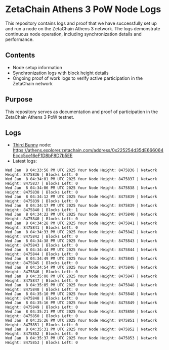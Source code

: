 # ZetaChain Athens 3 PoW Node Logs
This repository contains logs and proof that we have successfully set up and run a node on the ZetaChain Athens 3 network. The logs demonstrate continuous node operation, including synchronization details and performance.

## Contents
- Node setup information
- Synchronization logs with block height details
- Ongoing proof of work logs to verify active participation in the ZetaChain network

## Purpose
This repository serves as documentation and proof of participation in the ZetaChain Athens 3 PoW testnet.

## Logs

- [Third Bunny](https://thirdbunny.xyz/) node: https://athens.explorer.zetachain.com/address/0x225254d35dE666064Eccc5ce16eF1D8bF8D7b5EE
- Latest logs:
```
Wed Jan  8 04:33:56 PM UTC 2025 Your Node Height: 8475836 | Network Height: 8475836 | Blocks Left: 0
Wed Jan  8 04:34:01 PM UTC 2025 Your Node Height: 8475837 | Network Height: 8475837 | Blocks Left: 0
Wed Jan  8 04:34:06 PM UTC 2025 Your Node Height: 8475838 | Network Height: 8475838 | Blocks Left: 0
Wed Jan  8 04:34:12 PM UTC 2025 Your Node Height: 8475839 | Network Height: 8475839 | Blocks Left: 0
Wed Jan  8 04:34:17 PM UTC 2025 Your Node Height: 8475839 | Network Height: 8475840 | Blocks Left: 1
Wed Jan  8 04:34:22 PM UTC 2025 Your Node Height: 8475840 | Network Height: 8475840 | Blocks Left: 0
Wed Jan  8 04:34:28 PM UTC 2025 Your Node Height: 8475841 | Network Height: 8475841 | Blocks Left: 0
Wed Jan  8 04:34:33 PM UTC 2025 Your Node Height: 8475842 | Network Height: 8475842 | Blocks Left: 0
Wed Jan  8 04:34:38 PM UTC 2025 Your Node Height: 8475843 | Network Height: 8475843 | Blocks Left: 0
Wed Jan  8 04:34:44 PM UTC 2025 Your Node Height: 8475844 | Network Height: 8475844 | Blocks Left: 0
Wed Jan  8 04:34:49 PM UTC 2025 Your Node Height: 8475845 | Network Height: 8475845 | Blocks Left: 0
Wed Jan  8 04:34:54 PM UTC 2025 Your Node Height: 8475846 | Network Height: 8475846 | Blocks Left: 0
Wed Jan  8 04:35:00 PM UTC 2025 Your Node Height: 8475847 | Network Height: 8475847 | Blocks Left: 0
Wed Jan  8 04:35:05 PM UTC 2025 Your Node Height: 8475848 | Network Height: 8475848 | Blocks Left: 0
Wed Jan  8 04:35:10 PM UTC 2025 Your Node Height: 8475848 | Network Height: 8475848 | Blocks Left: 0
Wed Jan  8 04:35:16 PM UTC 2025 Your Node Height: 8475849 | Network Height: 8475849 | Blocks Left: 0
Wed Jan  8 04:35:21 PM UTC 2025 Your Node Height: 8475850 | Network Height: 8475850 | Blocks Left: 0
Wed Jan  8 04:35:26 PM UTC 2025 Your Node Height: 8475851 | Network Height: 8475851 | Blocks Left: 0
Wed Jan  8 04:35:31 PM UTC 2025 Your Node Height: 8475852 | Network Height: 8475852 | Blocks Left: 0
Wed Jan  8 04:35:37 PM UTC 2025 Your Node Height: 8475853 | Network Height: 8475853 | Blocks Left: 0
```
